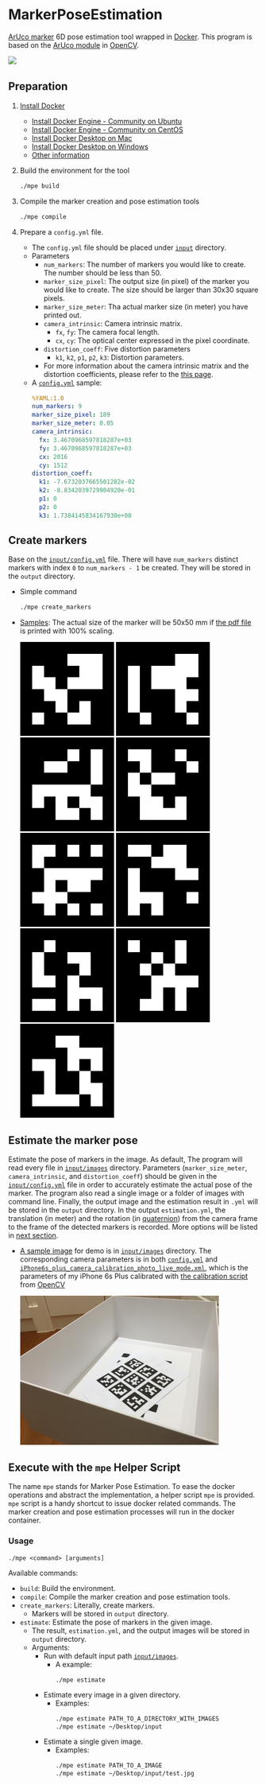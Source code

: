 # MarkerPoseEstimation
[ArUco marker](http://www.uco.es/investiga/grupos/ava/node/26) 6D pose estimation tool wrapped in [Docker](https://www.docker.com/). This program is based on the [ArUco module](https://github.com/opencv/opencv_contrib/tree/master/modules/aruco) in [OpenCV](https://opencv.org/).

<img src="./samples/mpe.gif"  width="400"/>

## Preparation
1. [Install Docker](https://docs.docker.com/install/)
    - [Install Docker Engine - Community on Ubuntu](https://docs.docker.com/install/linux/docker-ce/ubuntu/)
    - [Install Docker Engine - Community on CentOS](https://docs.docker.com/install/linux/docker-ce/centos/)
    - [Install Docker Desktop on Mac](https://docs.docker.com/docker-for-mac/install/)
    - [Install Docker Desktop on Windows](https://docs.docker.com/docker-for-windows/install/)
    - [Other information](https://docs.docker.com/install/)

2. Build the environment for the tool
    ```bash
    ./mpe build
    ```

3. Compile the marker creation and pose estimation tools
    ```bash
    ./mpe compile
    ```

4. Prepare  a `config.yml` file.
    - The `config.yml` file should be placed under [`input`](./input) directory.
    - Parameters
        - `num_markers`: The number of markers you would like to create. The number should be less than 50.
        - `marker_size_pixel`: The output size (in pixel) of the marker you would like to create. The size should be larger than 30x30 square pixels.
        - `marker_size_meter`: Tha actual marker size (in meter) you have printed out.
        - `camera_intrinsic`: Camera intrinsic matrix.
          - `fx`, `fy`: The camera focal length.
          - `cx`, `cy`: The optical center expressed in the pixel coordinate.
        - `distortion_coeff`: Five distortion parameters
          - `k1`, `k2`, `p1`, `p2`, `k3`: Distortion parameters.
        - For more information about the camera intrinsic matrix and the distortion coefficients, please refer to the [this page](https://docs.opencv.org/2.4/doc/tutorials/calib3d/camera_calibration/camera_calibration.html).
    - A [`config.yml`](./samples/config.yml) sample:
        ```yaml
        %YAML:1.0
        num_markers: 9
        marker_size_pixel: 189
        marker_size_meter: 0.05
        camera_intrinsic:
          fx: 3.4670968597818287e+03
          fy: 3.4670968597818287e+03
          cx: 2016
          cy: 1512
        distortion_coeff:
          k1: -7.6732037665501282e-02
          k2: -8.8342039729904920e-01
          p1: 0
          p2: 0
          k3: 1.7384145834167930e+00
        ```

## Create markers
Base on the [`input/config.yml`](./input/config.yml) file. There will have `num_markers` distinct markers with index `0` to `num_markers - 1` be created. They will be stored in the `output` directory.
- Simple command
  ```bash
  ./mpe create_markers
  ```
- [Samples](./samples/markers): The actual size of the marker will be 50x50 mm if [the pdf file](./samples/markers/markers_50mm.pdf) is printed with 100% scaling.

  ![](./samples/markers/marker_0.png)  ![](./samples/markers/marker_1.png)  ![](./samples/markers/marker_2.png) ![](./samples/markers/marker_3.png)  ![](./samples/markers/marker_4.png)  ![](./samples/markers/marker_5.png) ![](./samples/markers/marker_6.png)  ![](./samples/markers/marker_7.png)  ![](./samples/markers/marker_8.png)
  
## Estimate the marker pose
Estimate the pose of markers in the image. As default, The program will read every file in [`input/images`](input/images) directory. Parameters (`marker_size_meter`, `camera_intrinsic`, and `distortion_coeff`) should be given in the [`input/config.yml`](./input/config.yml) file in order to accurately estimate the actual pose of the marker. The program also read a single image or a folder of images with command line. Finally, the output image and the estimation result in `.yml` will be stored in the `output` directory. In the output `estimation.yml`, the translation (in meter) and the rotation (in [quaternion](https://en.wikipedia.org/wiki/Quaternion)) from the camera frame to the frame of the detected markers is recorded. More options will be listed in [next section](https://github.com/thhuang/MarkerPoseEstimation#execute-with-the-mpe-helper-script).
- [A sample image](./samples/images) for demo is in [`input/images`](./input/images) directory. The corresponding camera parameters is in both [`config.yml`](./input/config.yml) and [`iPhone6s_plus_camera_calibration_photo_live_mode.xml`](samples/iPhone6s_plus_camera_calibration_photo_live_mode.xml), which is the parameters of my iPhone 6s Plus calibrated with [the calibration script](https://github.com/opencv/opencv/blob/master/samples/cpp/tutorial_code/calib3d/camera_calibration/camera_calibration.cpp) from [OpenCV](https://opencv.org/)

  <img src="./input/images/nine_markers.jpg"  width="400"/>

## Execute with the `mpe` Helper Script
The name `mpe` stands for Marker Pose Estimation. To ease the docker operations and abstract the implementation, a helper script `mpe` is provided. `mpe` script is a handy shortcut to issue docker related commands. The marker creation and pose estimation processes will run in the docker container.
### Usage
```shell
./mpe <command> [arguments]
```
Available commands:
- `build`: Build the environment.
- `compile`: Compile the marker creation and pose estimation tools.
- `create_markers`: Literally, create markers.
  - Markers will be stored in `output` directory.
- `estimate`: Estimate the pose of markers in the given image.
  - The result, `estimation.yml`, and the output images will be stored in `output` directory.
  - Arguments:
    - Run with default input path [`input/images`](./input/images).
      - A example:
        ```
        ./mpe estimate
        ```
    - Estimate every image in a given directory.
      - Examples:
        ```
        ./mpe estimate PATH_TO_A_DIRECTORY_WITH_IMAGES
        ./mpe estimate ~/Desktop/input
        ```
    - Estimate a single given image.
      - Examples:
        ```
        ./mpe estimate PATH_TO_A_IMAGE
        ./mpe estimate ~/Desktop/input/test.jpg
        ```
